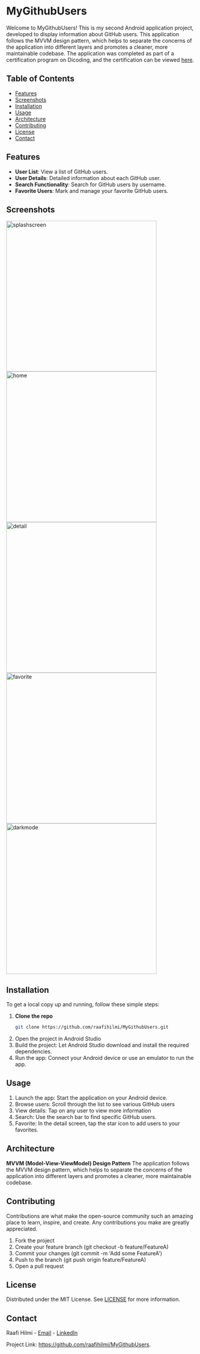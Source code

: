 # MyGithubUsers

Welcome to MyGithubUsers! This is my second Android application project, developed to display information about GitHub users. This application follows the MVVM design pattern, which helps to separate the concerns of the application into different layers and promotes a cleaner, more maintainable codebase. The application was completed as part of a certification program on Dicoding, and the certification can be viewed [here](https://www.dicoding.com/certificates/QLZ9R4GY9P5D). 

## Table of Contents

- [Features](#features)
- [Screenshots](#screenshots)
- [Installation](#installation)
- [Usage](#usage)
- [Architecture](#architecture)
- [Contributing](#contributing)
- [License](#license)
- [Contact](#contact)

## Features

- **User List**: View a list of GitHub users.
- **User Details**: Detailed information about each GitHub user.
- **Search Functionality**: Search for GitHub users by username.
- **Favorite Users**: Mark and manage your favorite GitHub users.

## Screenshots
<img height="400px" src="https://github.com/raafihilmi/MyGithubUsers/assets/69000583/b6aee011-37f7-4bdb-b548-69f7bb346f55" alt="splashscreen" />
<img height="400px" src="https://github.com/raafihilmi/MyGithubUsers/assets/69000583/a1400042-22a2-46ee-b7b9-80b5af1d2b73" alt="home" />
<img height="400px" src="https://github.com/raafihilmi/MyGithubUsers/assets/69000583/1dab55b2-39f3-403d-bab1-bd472a8466f2" alt="detail" />
<img height="400px" src="https://github.com/raafihilmi/MyGithubUsers/assets/69000583/21c8e6eb-e584-4a26-9847-137a0384c2f7" alt="favorite" />
<img height="400px" src="https://github.com/raafihilmi/MyGithubUsers/assets/69000583/e55f4b6c-3dbc-469c-a4df-fd1d616a98297" alt="darkmode" />

## Installation

To get a local copy up and running, follow these simple steps:

1. **Clone the repo**
   ```sh
   git clone https://github.com/raafihilmi/MyGithubUsers.git
2. Open the project in Android Studio
3. Build the project: Let Android Studio download and install the required dependencies.
4. Run the app: Connect your Android device or use an emulator to run the app.

## Usage

1. Launch the app: Start the application on your Android device.
2. Browse users: Scroll through the list to see various GitHub users
3. View details: Tap on any user to view more information
4. Search: Use the search bar to find specific GitHub users.
5. Favorite: In the detail screen, tap the star icon to add users to your favorites.

## Architecture
**MVVM (Model-View-ViewModel) Design Pattern**
The application follows the MVVM design pattern, which helps to separate the concerns of the application into different layers and promotes a cleaner, more maintainable codebase.

## Contributing
Contributions are what make the open-source community such an amazing place to learn, inspire, and create. Any contributions you make are greatly appreciated.

1. Fork the project
2. Create your feature branch (git checkout -b feature/FeatureA)
3. Commit your changes (git commit -m 'Add some FeatureA')
4. Push to the branch (git push origin feature/FeatureA)
5. Open a pull request

## License
Distributed under the MIT License. See [LICENSE](https://github.com/raafihilmi/MyGithubUsers/blob/main/LICENSE) for more information.

## Contact
Raafi Hilmi - [Email](mailto:raafihilmi90@gmail.com) - [LinkedIn](https://www.linkedin.com/in/raafi-hilmi)

Project Link: https://github.com/raafihilmi/MyGithubUsers.
